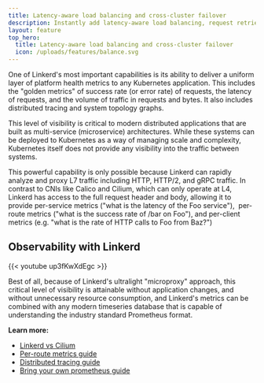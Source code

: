 ```yaml
---
title: Latency-aware load balancing and cross-cluster failover
description: Instantly add latency-aware load balancing, request retries, timeouts, and blue-green deploys to keep your applications resilient.
layout: feature
top_hero:
  title: Latency-aware load balancing and cross-cluster failover
  icon: /uploads/features/balance.svg
---
```


One of Linkerd's most important capabilities is its ability to deliver a uniform
layer of platform health metrics to any Kubernetes application. This includes 
the "golden metrics" of success rate (or error rate) of requests, the latency 
of requests, and the volume of traffic in requests and bytes. It also includes 
distributed tracing and system topology graphs.

This level of visibility is critical to modern distributed applications that are
built as multi-service (microservice) architectures. While these systems can be 
deployed to Kubernetes as a way of managing scale and complexity, Kubernetes 
itself does not provide any visibility into the traffic between systems.

This powerful capability is only possible because Linkerd can rapidly analyze 
and proxy L7 traffic including HTTP, HTTP/2, and gRPC traffic. In contrast to 
CNIs like Calico and Cilium, which can only operate at L4, Linkerd has access to
 the full request header and body, allowing it to provide per-service metrics 
 ("what is the latency of the Foo service"),  per-route metrics ("what is the 
 success rate of /bar on Foo"), and per-client metrics (e.g. "what is the rate 
 of HTTP calls to Foo from Baz?")

## Observability with Linkerd

{{< youtube up3fKwXdEgc >}}

Best of all, because of Linkerd's ultralight "microproxy" approach, this 
critical level of visibility is attainable without application changes, and 
without unnecessary resource consumption, and Linkerd's metrics can be combined 
with any modern timeseries database that is capable of understanding the 
industry standard Prometheus format.

**Learn more:**

- [Linkerd vs Cilium](/)
- [Per-route metrics guide](/)
- [Distributed tracing guide](/)
- [Bring your own prometheus guide](/)
